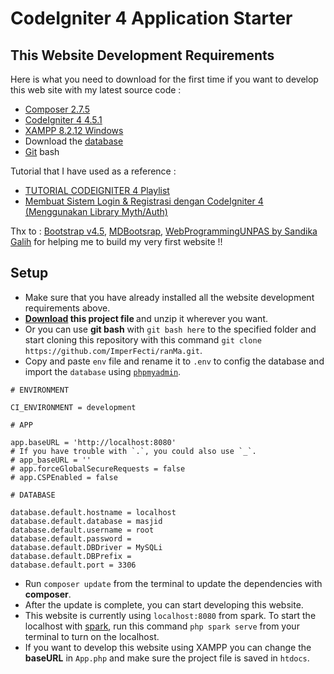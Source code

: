 # CodeIgniter 4 Application Starter

## This Website Development Requirements

Here is what you need to download for the first time if you want to develop this web site with my latest source code :

- [Composer 2.7.5](https://getcomposer.org/)
- [CodeIgniter 4 4.5.1](https://github.com/codeigniter4/CodeIgniter4/releases/tag/v4.5.1)
- [XAMPP 8.2.12 Windows](https://sourceforge.net/projects/xampp/files/XAMPP%20Windows/8.2.12/)
- Download the [database](https://drive.google.com/drive/folders/1orcADcqGKPP-oWp1Ea5wPguZDqEHjKtG?usp=sharing)
- [Git](https://git-scm.com/downloads) bash

Tutorial that I have used as a reference :

- [TUTORIAL CODEIGNITER 4 Playlist](https://youtube.com/playlist?list=PLFIM0718LjIUkkIq1Ub6B5dYNb6IlMvtc&si=McQAoV1AYjdn0oTP)
- [Membuat Sistem Login & Registrasi dengan CodeIgniter 4 (Menggunakan Library Myth/Auth)](https://youtu.be/3BFyr6VwKeI?si=PQCD68dRa1Y22xIW)

Thx to : [Bootstrap v4.5](https://getbootstrap.com/docs/4.5/getting-started/introduction/), [MDBootsrap](https://mdbootstrap.com/), [WebProgrammingUNPAS by Sandika Galih](https://www.youtube.com/@sandhikagalihWPU) for helping me to build my very first website !!

## Setup

- Make sure that you have already installed all the website development requirements above.
- [<b>Download](https://github.com/ImperFecti/ranMa/archive/refs/heads/master.zip) this project file </b> and unzip it wherever you want.
- Or you can use <b>git bash</b> with `git bash here` to the specified folder and start cloning this repository with this command `git clone https://github.com/ImperFecti/ranMa.git`.
- Copy and paste `env` file and rename it to `.env` to config the database and import the `database` using [`phpmyadmin`](http://localhost/phpmyadmin).

```
# ENVIRONMENT

CI_ENVIRONMENT = development

# APP

app.baseURL = 'http://localhost:8080'
# If you have trouble with `.`, you could also use `_`.
# app_baseURL = ''
# app.forceGlobalSecureRequests = false
# app.CSPEnabled = false

# DATABASE

database.default.hostname = localhost
database.default.database = masjid
database.default.username = root
database.default.password =
database.default.DBDriver = MySQLi
database.default.DBPrefix =
database.default.port = 3306
```

- Run `composer update` from the terminal to update the dependencies with <b>composer</b>.
- After the update is complete, you can start developing this website.
- This website is currently using `localhost:8080` from spark. To start the localhost with [spark](https://codeigniter.com/user_guide/cli/spark_commands.html), run this command `php spark serve` from your terminal to turn on the localhost.
- If you want to develop this website using XAMPP you can change the <b>baseURL</b> in `App.php` and make sure the project file is saved in `htdocs`.
